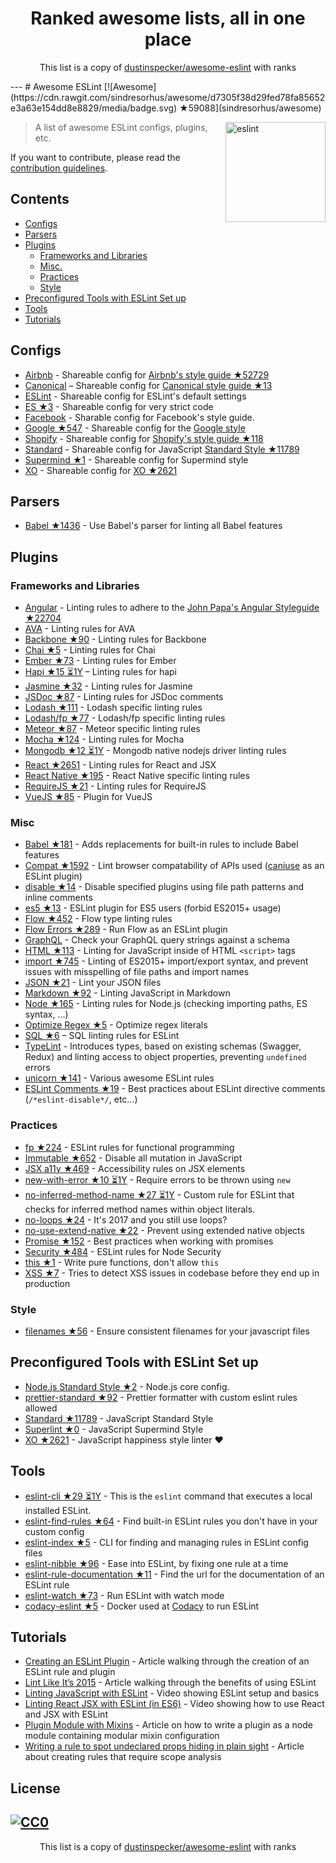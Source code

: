 <h1 align="center">
Ranked awesome lists, all in one place
</h1>
<p align="center">
	This list is a copy of <a href="dustinspecker/awesome-eslint">dustinspecker/awesome-eslint</a> with ranks
</p>
---
# Awesome ESLint [![Awesome](https://cdn.rawgit.com/sindresorhus/awesome/d7305f38d29fed78fa85652e3a63e154dd8e8829/media/badge.svg) ★59088](sindresorhus/awesome)

[<img src="http://eslint.org/img/logo.svg" width="160" align="right" alt="eslint">](http://eslint.org)

> A list of awesome ESLint configs, plugins, etc.

If you want to contribute, please read the [contribution guidelines](https://github.com/dustinspecker/awesome-eslint/blob/master/contributing.md).

## Contents

- [Configs](#configs)
- [Parsers](#parsers)
- [Plugins](#plugins)
  - [Frameworks and Libraries](#frameworks-and-libraries)
  - [Misc.](#misc)
  - [Practices](#practices)
  - [Style](#style)
- [Preconfigured Tools with ESLint Set up](#preconfigured-tools-with-eslint-set-up)
- [Tools](#tools)
- [Tutorials](#tutorials)

## Configs

- [Airbnb](https://github.com/airbnb/javascript/tree/master/packages/eslint-config-airbnb) - Shareable config for [Airbnb's style guide ★52729](airbnb/javascript)
- [Canonical](https://github.com/gajus/eslint-config-canonical) – Shareable config for [Canonical style guide ★13](gajus/canonical)
- [ESLint](https://github.com/eslint/eslint/tree/master/packages/eslint-config-eslint) - Shareable config for ESLint's default settings
- [ES ★3](thenativeweb/eslint-config-es) - Shareable config for very strict code
- [Facebook](https://www.npmjs.com/package/eslint-config-fbjs) - Sharable config for Facebook's style guide.
- [Google ★547](google/eslint-config-google) - Shareable config for the [Google style](http://google.github.io/styleguide/javascriptguide.xml)
- [Shopify](https://github.com/Shopify/eslint-plugin-shopify) - Shareable config for [Shopify's style guide ★118](Shopify/javascript)
- [Standard](https://github.com/feross/eslint-config-standard) - Shareable config for JavaScript [Standard Style ★11789](feross/standard)
- [Supermind ★1](supermind/eslint-config-supermind) - Shareable config for Supermind style
- [XO](https://github.com/sindresorhus/eslint-config-xo) - Shareable config for [XO ★2621](sindresorhus/xo)

## Parsers

- [Babel ★1436](babel/babel-eslint) - Use Babel's parser for linting all Babel features

## Plugins

### Frameworks and Libraries

- [Angular](https://github.com/Gillespie59/eslint-plugin-angular) - Linting rules to adhere to the [John Papa's Angular Styleguide ★22704](johnpapa/angular-styleguide)
- [AVA](https://github.com/sindresorhus/eslint-plugin-ava) - Linting rules for AVA
- [Backbone ★90](ilyavolodin/eslint-plugin-backbone) - Linting rules for Backbone
- [Chai ★5](turbo87/eslint-plugin-chai-expect) - Linting rules for Chai
- [Ember ★73](netguru/eslint-plugin-ember) - Linting rules for Ember
- [Hapi ★15 ⏳1Y](continuationlabs/eslint-plugin-hapi) – Linting rules for hapi
- [Jasmine ★32](tlvince/eslint-plugin-jasmine) - Linting rules for Jasmine
- [JSDoc ★87](gajus/eslint-plugin-jsdoc) - Linting rules for JSDoc comments
- [Lodash ★111](wix/eslint-plugin-lodash) - Lodash specific linting rules
- [Lodash/fp ★77](jfmengels/eslint-plugin-lodash-fp) - Lodash/fp specific linting rules
- [Meteor ★87](dferber90/eslint-plugin-meteor) - Meteor specific linting rules
- [Mocha ★124](lo1tuma/eslint-plugin-mocha) - Linting rules for Mocha
- [Mongodb ★12 ⏳1Y](nfroidure/eslint-plugin-mongodb) - Mongodb native nodejs driver linting rules
- [React ★2651](yannickcr/eslint-plugin-react) - Linting rules for React and JSX
- [React Native ★195](Intellicode/eslint-plugin-react-native) - React Native specific linting rules
- [RequireJS ★21](cvisco/eslint-plugin-requirejs) - Linting rules for RequireJS
- [VueJS ★85](vuejs/eslint-plugin-vue) - Plugin for VueJS

### Misc

- [Babel ★181](babel/eslint-plugin-babel) - Adds replacements for built-in rules to include Babel features
- [Compat ★1592](amilajack/eslint-plugin-compat) - Lint browser compatability of APIs used ([caniuse](http://caniuse.com/#search=fetch) as an ESLint plugin)
- [disable ★14](mradionov/eslint-plugin-disable) - Disable specified plugins using file path patterns and inline comments
- [es5 ★13](nkt/eslint-plugin-es5) - ESLint plugin for ES5 users (forbid ES2015+ usage)
- [Flow ★452](gajus/eslint-plugin-flowtype) - Flow type linting rules
- [Flow Errors ★289](amilajack/eslint-plugin-flowtype-errors) - Run Flow as an ESLint plugin
- [GraphQL](https://github.com/apollostack/eslint-plugin-graphql) - Check your GraphQL query strings against a schema
- [HTML ★113](BenoitZugmeyer/eslint-plugin-html) - Linting for JavaScript inside of HTML `<script>` tags
- [import ★745](benmosher/eslint-plugin-import) - Linting of ES2015+  import/export syntax, and prevent issues with misspelling of file paths and import names
- [JSON ★21](azeemba/eslint-plugin-json) - Lint your JSON files
- [Markdown ★92](eslint/eslint-plugin-markdown) - Linting JavaScript in Markdown
- [Node ★165](mysticatea/eslint-plugin-node) - Linting rules for Node.js (checking importing paths, ES syntax, ...)
- [Optimize Regex ★5](BrainMaestro/eslint-plugin-optimize-regex) - Optimize regex literals
- [SQL ★6](gajus/eslint-plugin-sql) – SQL linting rules for ESLint
- [TypeLint](https://github.com/yarax/typelint) - Introduces types, based on existing schemas (Swagger, Redux) and linting access to object properties, preventing `undefined` errors
- [unicorn ★141](sindresorhus/eslint-plugin-unicorn) - Various awesome ESLint rules
- [ESLint Comments ★19](mysticatea/eslint-plugin-eslint-comments) - Best practices about ESLint directive comments (`/*eslint-disable*/`, etc...)

### Practices

- [fp ★224](jfmengels/eslint-plugin-fp) - ESLint rules for functional programming
- [Immutable ★652](jhusain/eslint-plugin-immutable) - Disable all mutation in JavaScript
- [JSX a11y ★469](evcohen/eslint-plugin-jsx-a11y) - Accessibility rules on JSX elements
- [new-with-error ★10 ⏳1Y](Trott/eslint-plugin-new-with-error) - Require errors to be thrown using `new`
- [no-inferred-method-name ★27 ⏳1Y](johnstonbl01/eslint-no-inferred-method-name) - Custom rule for ESLint that checks for inferred method names within object literals.
- [no-loops ★24](buildo/eslint-plugin-no-loops) - It's 2017 and you still use loops?
- [no-use-extend-native ★22](dustinspecker/eslint-plugin-no-use-extend-native) - Prevent using extended native objects
- [Promise ★152](xjamundx/eslint-plugin-promise) - Best practices when working with promises
- [Security ★484](nodesecurity/eslint-plugin-security) - ESLint rules for Node Security
- [this ★1](matijs/eslint-plugin-this) - Write pure functions, don't allow `this`
- [XSS ★7](Rantanen/eslint-plugin-xss) - Tries to detect XSS issues in codebase before they end up in production

### Style

- [filenames ★56](selaux/eslint-plugin-filenames) - Ensure consistent filenames for your javascript files

## Preconfigured Tools with ESLint Set up

- [Node.js Standard Style ★2](geek/node-style) - Node.js core config.
- [prettier-standard ★92](sheerun/prettier-standard) - Prettier formatter with custom eslint rules allowed
- [Standard ★11789](feross/standard) - JavaScript Standard Style
- [Superlint ★0](supermind/superlint) - JavaScript Supermind Style
- [XO ★2621](sindresorhus/xo) - JavaScript happiness style linter ❤️

## Tools

- [eslint-cli ★29 ⏳1Y](mysticatea/eslint-cli) - This is the `eslint` command that executes a local installed ESLint.
- [eslint-find-rules ★64](sarbbottam/eslint-find-rules) - Find built-in ESLint rules you don't have in your custom config
- [eslint-index ★5](wagerfield/eslint-index) - CLI for finding and managing rules in ESLint config files
- [eslint-nibble ★96](IanVS/eslint-nibble) - Ease into ESLint, by fixing one rule at a time
- [eslint-rule-documentation ★11](jfmengels/eslint-rule-documentation) - Find the url for the documentation of an ESLint rule
- [eslint-watch ★73](rizowski/eslint-watch) - Run ESLint with watch mode
- [codacy-eslint ★5](codacy/codacy-eslint) - Docker used at [Codacy](https://www.codacy.com) to run ESLint

## Tutorials

- [Creating an ESLint Plugin](https://medium.com/tumblbug-engineering/creating-an-eslint-plugin-87f1cb42767f) - Article walking through the creation of an ESLint rule and plugin
- [Lint Like It’s 2015](https://medium.com/@dan_abramov/lint-like-it-s-2015-6987d44c5b48#.5p3yk0b03) - Article walking through the benefits of using ESLint
- [Linting JavaScript with ESLint](https://egghead.io/lessons/javascript-linting-javascript-with-eslint) - Video showing ESLint setup and basics
- [Linting React JSX with ESLint (in ES6)](https://egghead.io/lessons/react-linting-react-jsx-with-eslint-in-es6) - Video showing how to use React and JSX with ESLint
- [Plugin Module with Mixins](https://akullpp.com/eslint-integration) - Article on how to write a plugin as a node module containing modular mixin configuration
- [Writing a rule to spot undeclared props hiding in plain sight](http://blog.cowchimp.com/writing-a-custom-eslint-rule-to-spot-undeclared-props/) - Article about creating rules that require scope analysis

## License

[![CC0](https://i.creativecommons.org/p/zero/1.0/88x31.png)](https://creativecommons.org/publicdomain/zero/1.0/)
---
<p align="center">
	This list is a copy of <a href="dustinspecker/awesome-eslint">dustinspecker/awesome-eslint</a> with ranks
</p>
<script>
  (function(i,s,o,g,r,a,m){i['GoogleAnalyticsObject']=r;i[r]=i[r]||function(){
  (i[r].q=i[r].q||[]).push(arguments)},i[r].l=1*new Date();a=s.createElement(o),
  m=s.getElementsByTagName(o)[0];a.async=1;a.src=g;m.parentNode.insertBefore(a,m)
  })(window,document,'script','https://www.google-analytics.com/analytics.js','ga');

  ga('create', 'UA-100705027-1', 'auto');
  ga('send', 'pageview');

</script>

